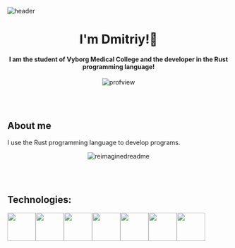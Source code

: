 ![header](https://capsule-render.vercel.app/api?type=waving&color=gradient&height=256&section=header&text=Hi%20there!&fontSize=75&animation=fadeIn&fontAlignY=38&desc=Welcome%20to%20my%20World!&descAlignY=51&descAlign=62)

<h1 align="center">I'm Dmitriy!👋</h1>
<h4 align="center">I am the student of Vyborg Medical College and the developer in the Rust programming language! </h4>
<p align="center"><img src="https://komarev.com/ghpvc/?username=MayorDi" alt="profview"/></p>

</br>
</br>

## About me
I use the Rust programming language to develop programs.

<p align="center"><img src="https://myreadme.vercel.app/api/embed/MayorDi?panels=userstatistics,toprepositories,toplanguages" alt="reimaginedreadme"/></p>

</br>
</br>

## Technologies:
<p style="display: flex;">
  <img height="64" width="64" src="https://cdn.simpleicons.org/rust"/>
  <img height="64" width="64" src="https://cdn.simpleicons.org/tauri"/>
  <img height="64" width="64" src="https://cdn.simpleicons.org/csharp"/>
  <img height="64" width="64" src="https://cdn.simpleicons.org/javascript"/>
  <img height="64" width="64" src="https://cdn.simpleicons.org/git"/>
  <img height="64" width="64" src="https://cdn.simpleicons.org/github"/>
  <img height="64" width="64" src="https://cdn.simpleicons.org/opengl"/>
</p>




